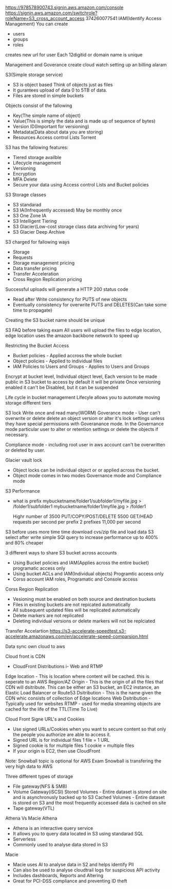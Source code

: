 https://978578900743.signin.aws.amazon.com/console
https://signin.aws.amazon.com/switchrole?roleName=S3_cross_account_access
374260077541
IAM(Identify Access Management)
You can create
- users
- groups
- roles

creates new url for user
Each 12digitid or domain name is unique

Management and Goverance create cloud watch setting up an billing alaram

S3(Simple storage service)

- S3 is object based Think of objects just as files
- It gurantees upload of data 0 to 5TB of data.
- Files are stored in simple buckets

Objects consist of the fallowing

- Key(The simple name of object)
- Value(This is simply the data and is made up of sequence of bytes)
- Version ID(Important for versioning)
- Metadata(Data about data you are storing)
- Resources
    Access control Lists
    Torrent

S3 has the fallowing features:
- Tiered storage availble
- Lifecycle management
- Versioning
- Encryption
- MFA Delete
- Secure your data using Access control Lists and Bucket policies

S3 Storage classes

- S3 standarad 
- S3 IA(Infrequently accessed) May be monthly once
- S3 One Zone IA
- S3 Intelligent Tiering
- S3 Glacier(Low-cost storage class data archiving for years) 
- S3 Glacier Deep Archive

S3 charged for fallowing ways
- Storage
- Requests
- Storage management pricing
- Data transfer pricing
- Transfer Acceleration
- Cross Region Replication pricing

Successful uploads will generate a HTTP 200 status code

- Read after Write consistency for PUTS of new objects
- Eventually consistency for overwrite PUTS and DELETES(Can take some time to propagate)

Creating the S3 bucket name should be unique

S3 FAQ before taking exam
All users will upload the files to edge location, edge location uses the amazon backbone network to speed up

Restricting the Bucket Access
- Bucket policies - Applied accross the whole bucket
- Object policies - Applied to individual files
- IAM Policies to Users and Groups - Applies to Users and Groups

Encrypt at bucket level, Individual object level,
Each version to be made public in S3 bucket to access by default it will be private
Once versioning enabled it can't be Disabled, but it can be suspended

Life cycle in bucket management
Lifecyle allows you to automate moving storage different tiers

S3 lock
 Write once and read many(WORM)
 Goverance mode - User can't overwrite or delete delete an object version or alter it's lock
 settings unless they have special permissions with Goveranance mode.
 In the Governance mode particular user to alter or retention settings or delete the objects if necessary.

 Compliance mode - including root user in aws account can't be overwritten or deleted by user.

Glacier vault lock
- Object locks can be individual object or or applied across the bucket.
- Object mode comes in two modes Governance mode and Compliance mode

S3 Performance
- what is prefix
  mybucketname/folder1/subfolder1/myfile.jpg > /folder1/subfolder1
  mybucketname/folder1/myfile.jpg > /folder1

  Highr number of 3500 PUT/COPY/POST/DELETE 
  5500 GET/HEAD requests per second per prefix
  2 prefixes 11,000 per second

S3 before uses more time time download cvs/zip file and load data
S3 select after write simple SQl query to increase performance up to 400% and 80% cheaper

3 different ways to share S3 bucket across accounts
- Using Bucket policies and IAM(Applies across the entire bucket) programatic access only
- Using bucket ACLs and IAM(Individual objects) Programtic access only
- Corss account IAM roles, Programatic and Console access

Corss Region Replication
- Vesioning must be enabled on both source and destination buckets
- Files in existing buckets are not repicated automatically
- All subsequent updated files will be replicated automatically
- Delete markers are not replicated
- Deleting individual versions or delete markers will not be replciated

Transfer Accelartion
https://s3-accelerate-speedtest.s3-accelerate.amazonaws.com/en/accelerate-speed-comparsion.html

Data sync
own cloud to aws

Cloud front is CDN
- CloudFront Distributions
i- Web and RTMP

Edge location - This is location where content will be cached. this is seperate to an AWS Region/AZ
Origin - This is the origin of all the files that CDN will dsitribute. This can be either an S3 bucket, an EC2 instance,
         an Elastic Load Balancer or Route53
Dsitribution - This is the name given the CDN whic consists of collection of Edge locations
Web Dsitribution - Typically used for websites
RTMP - used for media streaming
objects are cached for the life of the TTL(Time To Live)

Cloud Front Signe URL's and Cookies

- Use signed URLs/Cookies when you want to secure content so that only the people you authorize are able to access it.
- Signed URL is for individual files 1 file = 1 URL
- Signed cookie is for multiple files 1 cookie = multiple files
- If your origin is EC2, then use CloudFront

Note: Snowball topic is optional for AWS Exam
Snowball is transfering the very high data to AWS

Three different types of storage
- File gateway(NFS & SMB)
- Volume Gateway(iSCSI)
    Stored Volumes - Entire dataset is stored on site and is asynchronusly backed up to S3
    Cached Volumes - Entire dataset is stored on S3 and the most frequently accessed data is cached on site
- Tape gateway(VTL) 

Athena Vs Macie
Athena
- Athena is an interactive query service
- It allows you to query data located in S3 using standarad SQL
- Serverless
- Commonly used to analyse data stored in S3

Macie
- Macie uses AI to analyse data in S2 and helps identify PII
- Can also be used to analyse cloudtrail logs for suspicious API activity
- Includes dashboards, Reports and Altering
- Great for PCI-DSS compliance and preventing ID theft
